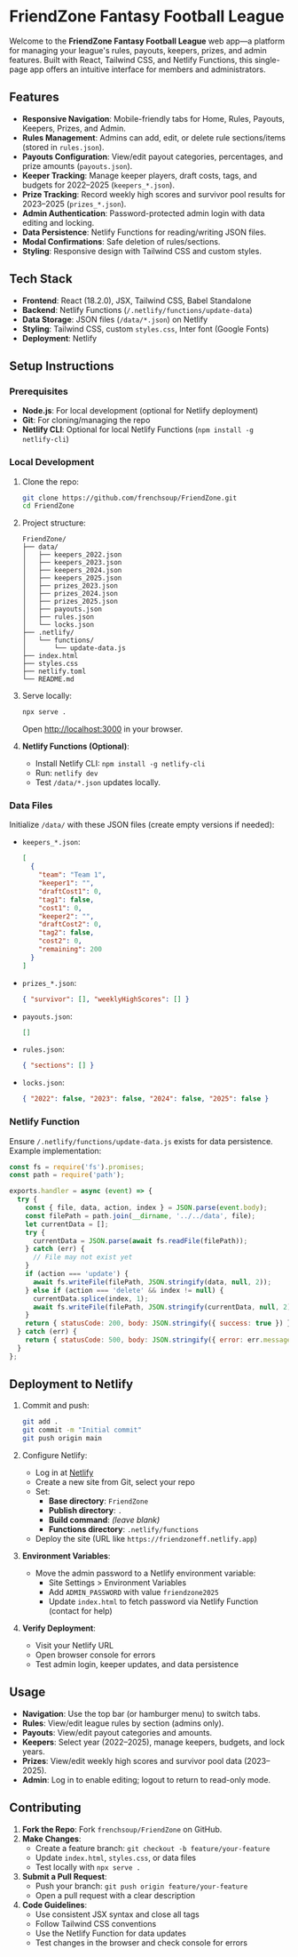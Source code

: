 # FriendZone Fantasy Football League

Welcome to the **FriendZone Fantasy Football League** web app—a platform for managing your league's rules, payouts, keepers, prizes, and admin features. Built with React, Tailwind CSS, and Netlify Functions, this single-page app offers an intuitive interface for members and administrators.

## Features

- **Responsive Navigation**: Mobile-friendly tabs for Home, Rules, Payouts, Keepers, Prizes, and Admin.
- **Rules Management**: Admins can add, edit, or delete rule sections/items (stored in `rules.json`).
- **Payouts Configuration**: View/edit payout categories, percentages, and prize amounts (`payouts.json`).
- **Keeper Tracking**: Manage keeper players, draft costs, tags, and budgets for 2022–2025 (`keepers_*.json`).
- **Prize Tracking**: Record weekly high scores and survivor pool results for 2023–2025 (`prizes_*.json`).
- **Admin Authentication**: Password-protected admin login with data editing and locking.
- **Data Persistence**: Netlify Functions for reading/writing JSON files.
- **Modal Confirmations**: Safe deletion of rules/sections.
- **Styling**: Responsive design with Tailwind CSS and custom styles.

## Tech Stack

- **Frontend**: React (18.2.0), JSX, Tailwind CSS, Babel Standalone
- **Backend**: Netlify Functions (`/.netlify/functions/update-data`)
- **Data Storage**: JSON files (`/data/*.json`) on Netlify
- **Styling**: Tailwind CSS, custom `styles.css`, Inter font (Google Fonts)
- **Deployment**: Netlify

## Setup Instructions

### Prerequisites

- **Node.js**: For local development (optional for Netlify deployment)
- **Git**: For cloning/managing the repo
- **Netlify CLI**: Optional for local Netlify Functions (`npm install -g netlify-cli`)

### Local Development

1. Clone the repo:
    ```sh
    git clone https://github.com/frenchsoup/FriendZone.git
    cd FriendZone
    ```
2. Project structure:
    ```
    FriendZone/
    ├── data/
    │   ├── keepers_2022.json
    │   ├── keepers_2023.json
    │   ├── keepers_2024.json
    │   ├── keepers_2025.json
    │   ├── prizes_2023.json
    │   ├── prizes_2024.json
    │   ├── prizes_2025.json
    │   ├── payouts.json
    │   ├── rules.json
    │   └── locks.json
    ├── .netlify/
    │   └── functions/
    │       └── update-data.js
    ├── index.html
    ├── styles.css
    ├── netlify.toml
    └── README.md
    ```
3. Serve locally:
    ```sh
    npx serve .
    ```
    Open [http://localhost:3000](http://localhost:3000) in your browser.

4. **Netlify Functions (Optional)**:
    - Install Netlify CLI: `npm install -g netlify-cli`
    - Run: `netlify dev`
    - Test `/data/*.json` updates locally.

### Data Files

Initialize `/data/` with these JSON files (create empty versions if needed):

- `keepers_*.json`:
    ```json
    [
      {
        "team": "Team 1",
        "keeper1": "",
        "draftCost1": 0,
        "tag1": false,
        "cost1": 0,
        "keeper2": "",
        "draftCost2": 0,
        "tag2": false,
        "cost2": 0,
        "remaining": 200
      }
    ]
    ```
- `prizes_*.json`:
    ```json
    { "survivor": [], "weeklyHighScores": [] }
    ```
- `payouts.json`:
    ```json
    []
    ```
- `rules.json`:
    ```json
    { "sections": [] }
    ```
- `locks.json`:
    ```json
    { "2022": false, "2023": false, "2024": false, "2025": false }
    ```

### Netlify Function

Ensure `/.netlify/functions/update-data.js` exists for data persistence. Example implementation:

```js
const fs = require('fs').promises;
const path = require('path');

exports.handler = async (event) => {
  try {
    const { file, data, action, index } = JSON.parse(event.body);
    const filePath = path.join(__dirname, '../../data', file);
    let currentData = [];
    try {
      currentData = JSON.parse(await fs.readFile(filePath));
    } catch (err) {
      // File may not exist yet
    }
    if (action === 'update') {
      await fs.writeFile(filePath, JSON.stringify(data, null, 2));
    } else if (action === 'delete' && index != null) {
      currentData.splice(index, 1);
      await fs.writeFile(filePath, JSON.stringify(currentData, null, 2));
    }
    return { statusCode: 200, body: JSON.stringify({ success: true }) };
  } catch (err) {
    return { statusCode: 500, body: JSON.stringify({ error: err.message }) };
  }
};
```

## Deployment to Netlify

1. Commit and push:
    ```sh
    git add .
    git commit -m "Initial commit"
    git push origin main
    ```
2. Configure Netlify:
    - Log in at [Netlify](https://app.netlify.com/)
    - Create a new site from Git, select your repo
    - Set:
        - **Base directory**: `FriendZone`
        - **Publish directory**: `.`
        - **Build command**: _(leave blank)_
        - **Functions directory**: `.netlify/functions`
    - Deploy the site (URL like `https://friendzoneff.netlify.app`)

3. **Environment Variables**:
    - Move the admin password to a Netlify environment variable:
        - Site Settings > Environment Variables
        - Add `ADMIN_PASSWORD` with value `friendzone2025`
        - Update `index.html` to fetch password via Netlify Function (contact for help)

4. **Verify Deployment**:
    - Visit your Netlify URL
    - Open browser console for errors
    - Test admin login, keeper updates, and data persistence

## Usage

- **Navigation**: Use the top bar (or hamburger menu) to switch tabs.
- **Rules**: View/edit league rules by section (admins only).
- **Payouts**: View/edit payout categories and amounts.
- **Keepers**: Select year (2022–2025), manage keepers, budgets, and lock years.
- **Prizes**: View/edit weekly high scores and survivor pool data (2023–2025).
- **Admin**: Log in to enable editing; logout to return to read-only mode.

## Contributing

1. **Fork the Repo**: Fork `frenchsoup/FriendZone` on GitHub.
2. **Make Changes**:
    - Create a feature branch: `git checkout -b feature/your-feature`
    - Update `index.html`, `styles.css`, or data files
    - Test locally with `npx serve .`
3. **Submit a Pull Request**:
    - Push your branch: `git push origin feature/your-feature`
    - Open a pull request with a clear description
4. **Code Guidelines**:
    - Use consistent JSX syntax and close all tags
    - Follow Tailwind CSS conventions
    - Use the Netlify Function for data updates
    - Test changes in the browser and check console for errors
